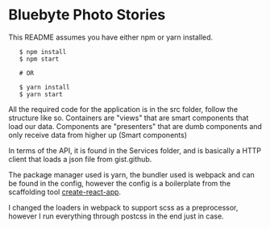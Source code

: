 # Bluebyte Photo Stories

This README assumes you have either npm or yarn installed.

```
   $ npm install
   $ npm start

   # OR
   
   $ yarn install
   $ yarn start
```

All the required code for the application is in the src folder, follow the structure like so.
Containers are "views" that are smart components that load our data.
Components are "presenters" that are dumb components and only receive data from higher up (Smart components)

In terms of the API, it is found in the Services folder, and is basically a HTTP client that loads a json file from gist.github.

The package manager used is yarn, the bundler used is webpack and can be found in the config, however the config is a boilerplate from the scaffolding tool
[create-react-app](https://github.com/facebookincubator/create-react-app).

I changed the loaders in webpack to support scss as a preprocessor, however I run everything through postcss in the end just in case.